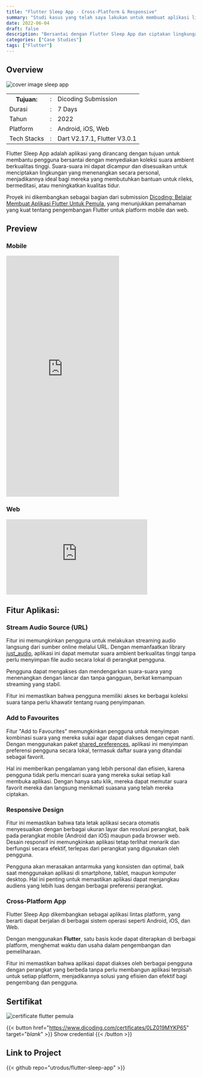 ```yaml
---
title: "Flutter Sleep App - Cross-Platform & Responsive"
summary: "Studi kasus yang telah saya lakukan untuk membuat aplikasi lintas platform responsif untuk Android, iOS dan Web dengan Flutter"
date: 2022-06-04
draft: false
description: "Bersantai dengan Flutter Sleep App dan ciptakan lingkungan menenangkan melalui suara ambient yang dapat dipersonalisasi untuk meningkatkan kualitas tidur Anda."
categories: ["Case Studies"]
tags: ["Flutter"]
---
```



## Overview

![cover image sleep app](https://res.cloudinary.com/dvhxdwwld/image/upload/v1660028418/cover-sleep_upqdhc.png)

<table class="table-auto text-left text-base min-w-full">
    <tbody>
      <tr class="border-b py-2">
        <th scope="row" class="font-bold">Tujuan:</th>
        <td class="font-bold">:</td>
        <td class="py-2">Dicoding Submission</td>
      </tr>
      <tr class="border-b py-2">
        <td class="font-bold">Durasi</td>
        <td class="font-bold">:</td>
        <td class="py-2">7 Days</td>
      </tr>
      <tr class="border-b py-2">
        <td class="font-bold">Tahun</td>
        <td class="font-bold">:</td>
        <td class="py-2">2022</td>
      </tr>
      <tr class="border-b py-2">
        <td class="font-bold">Platform</td>
        <td class="font-bold">:</td>
        <td class="py-2">
          Android, iOS, Web
          </td>
      </tr>        
      <tr class="border-b py-2">
        <td class="font-bold">Tech Stacks</td>
        <td class="font-bold">:</td>
        <td class="py-2">
          Dart V2.17.1, Flutter V3.0.1
          </td>
      </tr>        
    </tbody>
  </table>

Flutter Sleep App adalah aplikasi yang dirancang dengan tujuan untuk membantu pengguna bersantai dengan menyediakan koleksi suara ambient berkualitas tinggi. Suara-suara ini dapat dicampur dan disesuaikan untuk menciptakan lingkungan yang menenangkan secara personal, menjadikannya ideal bagi mereka yang membutuhkan bantuan untuk rileks, bermeditasi, atau meningkatkan kualitas tidur.

Proyek ini dikembangkan sebagai bagian dari submission [Dicoding: Belajar Membuat Aplikasi Flutter Untuk Pemula](https://www.dicoding.com/academies/159), yang menunjukkan pemahaman yang kuat tentang pengembangan Flutter untuk platform mobile dan web.


## Preview
### Mobile
<iframe src="https://user-images.githubusercontent.com/24326642/181683150-56d0900b-143a-4810-97ce-4022576a536b.webm" width="300" height="640" frameBorder="0" class="giphy-embed" allowFullScreen></iframe>

### Web
<iframe src="https://user-images.githubusercontent.com/24326642/181690203-a2138b36-7b5d-4d06-85cd-4f5989c0e67c.webm" width="375" height="200" frameBorder="0" class="giphy-embed" allowFullScreen></iframe>

## Fitur Aplikasi:
### Stream Audio Source (URL)
Fitur ini memungkinkan pengguna untuk melakukan streaming audio langsung dari sumber online melalui URL. Dengan memanfaatkan library [just_audio](https://pub.dev/packages/just_audio), aplikasi ini dapat memutar suara ambient berkualitas tinggi tanpa perlu menyimpan file audio secara lokal di perangkat pengguna.

Pengguna dapat mengakses dan mendengarkan suara-suara yang menenangkan dengan lancar dan tanpa gangguan, berkat kemampuan streaming yang stabil.

Fitur ini memastikan bahwa pengguna memiliki akses ke berbagai koleksi suara tanpa perlu khawatir tentang ruang penyimpanan.

### Add to Favourites
Fitur "Add to Favourites" memungkinkan pengguna untuk menyimpan kombinasi suara yang mereka sukai agar dapat diakses dengan cepat nanti. Dengan menggunakan paket [shared_preferences](https://pub.dev/packages/shared_preferences), aplikasi ini menyimpan preferensi pengguna secara lokal, termasuk daftar suara yang ditandai sebagai favorit.

Hal ini memberikan pengalaman yang lebih personal dan efisien, karena pengguna tidak perlu mencari suara yang mereka sukai setiap kali membuka aplikasi. Dengan hanya satu klik, mereka dapat memutar suara favorit mereka dan langsung menikmati suasana yang telah mereka ciptakan.
  
### Responsive Design
Fitur ini memastikan bahwa tata letak aplikasi secara otomatis menyesuaikan dengan berbagai ukuran layar dan resolusi perangkat, baik pada perangkat mobile (Android dan iOS) maupun pada browser web. Desain responsif ini memungkinkan aplikasi tetap terlihat menarik dan berfungsi secara efektif, terlepas dari perangkat yang digunakan oleh pengguna.

Pengguna akan merasakan antarmuka yang konsisten dan optimal, baik saat menggunakan aplikasi di smartphone, tablet, maupun komputer desktop. Hal ini penting untuk memastikan aplikasi dapat menjangkau audiens yang lebih luas dengan berbagai preferensi perangkat.
  
### Cross-Platform App
Flutter Sleep App dikembangkan sebagai aplikasi lintas platform, yang berarti dapat berjalan di berbagai sistem operasi seperti Android, iOS, dan Web.

Dengan menggunakan **Flutter**, satu basis kode dapat diterapkan di berbagai platform, menghemat waktu dan usaha dalam pengembangan dan pemeliharaan.

Fitur ini memastikan bahwa aplikasi dapat diakses oleh berbagai pengguna dengan perangkat yang berbeda tanpa perlu membangun aplikasi terpisah untuk setiap platform, menjadikannya solusi yang efisien dan efektif bagi pengembang dan pengguna.

## Sertifikat  
![certificate flutter pemula](https://user-images.githubusercontent.com/24326642/181682739-112c0aa8-f995-4130-aecb-4064283af8ba.png)

{{< button href="https://www.dicoding.com/certificates/0LZ019MYKP65" target="_blank_" >}}
Show credential
{{< /button >}}

 
## Link to Project
{{< github repo="utrodus/flutter-sleep-app" >}}

